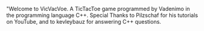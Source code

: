"Welcome to VicVacVoe.
A TicTacToe game programmed by Vadenimo in the programming language C++.
Special Thanks to Pilzschaf for his tutorials on YouTube, and to kevleybauz for answering C++ questions.

